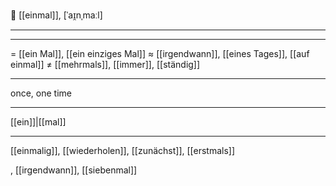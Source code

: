 🔢 [[einmal]], [ˈaɪ̯nˌmaːl]

---


---
= [[ein Mal]], [[ein einziges Mal]]
≈ [[irgendwann]], [[eines Tages]], [[auf einmal]]
≠ [[mehrmals]], [[immer]], [[ständig]]

---
once, one time

---
[[ein]]|[[mal]]

---
[[einmalig]], [[wiederholen]], [[zunächst]], [[erstmals]]


, [[irgendwann]], [[siebenmal]]
